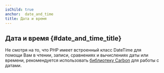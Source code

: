 ```yaml
---
isChild: true
anchor:  date_and_time
title: Дата и время
---
```


## Дата и время {#date_and_time_title}

Не смотря на то, что PHP имеет встроенный класс DateTime для помощи Вам в чтении, записи, сравнениях и вычислениях даты или времени, рекомендуется использовать [библиотеку Carbon][carbon-url] для работы с датами.

[carbon-url]:https://github.com/briannesbitt/Carbon